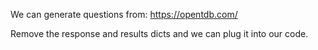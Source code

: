 We can generate questions from:
https://opentdb.com/

Remove the response and results dicts and we can plug it into our code.